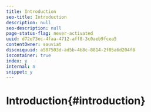 ```yaml
---
title: Introduction
seo-title: Introduction
description: null
seo-description: null
page-status-flag: never-activated
uuid: d72e73ec-4faa-4712-aff8-3c0aeb9fcea5
contentOwner: sauviat
discoiquuid: a587503d-ad5b-4b8c-8814-2f05a6d204f8
iscontainer: true
index: y
internal: n
snippet: y
---
```


# Introduction{#introduction}

